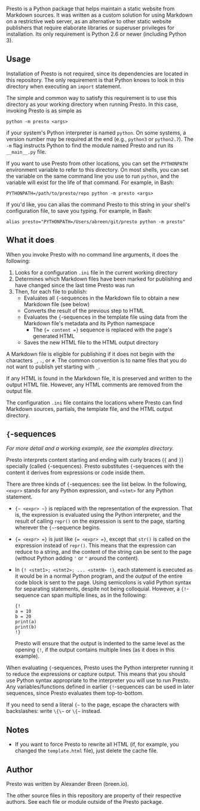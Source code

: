Presto is a Python package that helps maintain a static website from Markdown
sources. It was written as a custom solution for using Markdown on a
restrictive web server, as an alternative to other static website publishers
that require elaborate libraries or superuser privileges for installation. Its
only requirement is Python 2.6 or newer (including Python 3).


## Usage

Installation of Presto is not required, since its dependencies are located
in this repository. The only requirement is that Python knows to look in this
directory when executing an `import` statement.

The simple and common way to satisfy this requirement is to use this directory
as your working directory when running Presto. In this case, invoking
Presto is as simple as

    python -m presto <args>

if your system's Python interpreter is named `python`. On some systems, a
version number may be required at the end (e.g., `python3` or `python2.7`). The
`-m` flag instructs Python to find the module named Presto and run its
`__main__.py` file.

If you want to use Presto from other locations, you can set the `PYTHONPATH`
environment variable to refer to this directory. On most shells, you can set
the variable on the same command line you use to run `python`, and the variable
will exist for the life of that command. For example, in Bash:

    PYTHONPATH=/path/to/presto/repo python -m presto <args>

If you'd like, you can alias the command Presto to this string in your
shell's configuration file, to save you typing. For example, in Bash:

    alias presto="PYTHONPATH=/Users/abreen/git/presto python -m presto"


## What it does

When you invoke Presto with no command line arguments, it does the following:

1.  Looks for a configuration `.ini` file in the current working directory
2.  Determines which Markdown files have been marked for publishing and have
    changed since the last time Presto was run
3.  Then, for each file to publish:
    *   Evaluates all `{`-sequences in the Markdown file to obtain a new
        Markdown file (see below)
    *   Converts the result of the previous step to HTML
    *   Evaluates the `{`-sequences in the template file using data from the
        Markdown file's metadata and its Python namespace
        -   The `{= content =}` sequence is replaced with the
            page's generated HTML
    *   Saves the new HTML file to the HTML output directory

A Markdown file is eligible for publishing if it does not begin with the
characters `_`, `.`, or `#`. The common convention is to name files that
you do not want to publish yet starting with `_`.

If any HTML is found in the Markdown file, it is preserved and written
to the output HTML file. However, any HTML comments are removed from the
output file.

The configuration `.ini` file contains the locations where Presto can
find Markdown sources, partials, the template file, and the HTML output
directory.


## `{`-sequences

*For more detail and a working example, see the examples directory.*

Presto interprets content starting and ending with curly braces (`{` and `}`)
specially (called `{`-sequences). Presto substitutes `{`-sequences with the
content it derives from expressions or code inside them.

There are three kinds of `{`-sequences: see the list below. In the
following, `<expr>` stands for any Python expression, and `<stmt>` for any
Python statement.

*   `{~ <expr> ~}` is replaced with the representation of the
    expression. That is, the expression is evaluated using the Python
    interpreter, and the result of calling `repr()` on the expression is
    sent to the page, starting wherever the `{~`-sequence begins.

*   `{= <expr> =}` is just like `{= <expr> =}`, except that `str()` is
    called on the expression instead of `repr()`. This means that the
    expression can reduce to a string, and the content of the string
    can be sent to the page (without Python adding `'` or `"` around
    the content).

*   In `{! <stmt1>; <stmt2>; ... <stmtN> !}`, each statement is executed
    as it would be in a normal Python program, and the *output* of the
    entire code block is sent to the page. Using semicolons is valid Python
    syntax for separating statements, despite not being colloquial.
    However, a `{!`-sequence can span multiple lines, as in the following:

        {!
        a = 10
        b = 20
        print(a)
        print(b)
        !}

    Presto will ensure that the output is indented to the same level as the
    opening `{!`, if the output contains multiple lines (as it does in this
    example).

When evaluating `{`-sequences, Presto uses the Python interpreter running it
to reduce the expressions or capture output. This means that you should use
Python syntax appropriate to the interpreter you will use to run Presto.
Any variables/functions defined in earlier `{!`-sequences can be used in later
sequences, since Presto evaluates them top-to-bottom.

If you need to send a literal `{~` to the page, escape the characters with
backslashes: write `\{\~` or `\{~` instead.


## Notes

*   If you want to force Presto to rewrite all HTML (if, for example,
    you changed the `template.html` file), just delete the cache file.


## Author

Presto was written by Alexander Breen (breen.io).

The other source files in this repository are property of their respective
authors. See each file or module outside of the Presto package.
